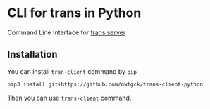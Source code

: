 # CLI for trans in Python

Command Line Interface for [trans server](https://github.com/nwtgck/trans-server-akka)

## Installation

You can install `tran-client` command by `pip`

```bash
pip3 install git+https://github.com/nwtgck/trans-client-python
```

Then you can use `trans-client` command.